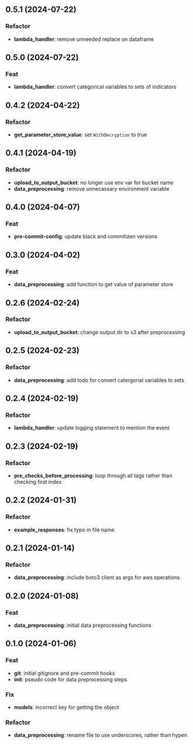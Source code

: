 ## 0.5.1 (2024-07-22)

### Refactor

- **lambda_handler**: remove unneeded replace on dataframe

## 0.5.0 (2024-07-22)

### Feat

- **lambda_handler**: convert categorical variables to sets of indicators

## 0.4.2 (2024-04-22)

### Refactor

- **get_parameter_store_value**: set `WithDecryption` to true

## 0.4.1 (2024-04-19)

### Refactor

- **upload_to_output_bucket**: no longer use env var for bucket name
- **data_preprocessing**: remove unnecassary environment variable

## 0.4.0 (2024-04-07)

### Feat

- **pre-commit-config**: update black and commitizen versions

## 0.3.0 (2024-04-02)

### Feat

- **data_preprocessing**: add function to get value of parameter store

## 0.2.6 (2024-02-24)

### Refactor

- **upload_to_output_bucket**: change output dir to s3 after preprocessing

## 0.2.5 (2024-02-23)

### Refactor

- **data_preprocessing**: add todo for convert catergorial variables to sets

## 0.2.4 (2024-02-19)

### Refactor

- **lambda_handler**: update logging statement to mention the event

## 0.2.3 (2024-02-19)

### Refactor

- **pre_checks_before_processing**: loop through all tags rather than checking first index

## 0.2.2 (2024-01-31)

### Refactor

- **example_responses**: fix typo in file name

## 0.2.1 (2024-01-14)

### Refactor

- **data_preprocessing**: include boto3 client as args for aws operations

## 0.2.0 (2024-01-08)

### Feat

- **data_preprocessing**: initial data preprocessing functions

## 0.1.0 (2024-01-06)

### Feat

- **git**: initial gitignore and pre-commit hooks
- **init**: pseudo code for data preprocessing steps

### Fix

- **models**: incorrect key for getting the object

### Refactor

- **data_preprocessing**: rename file to use underscores, rather than hypen
